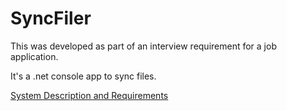# SyncFiler

This was developed as part of an interview requirement for a job application.

It's a .net console app to sync files.

[System Description and Requirements](/Veeam_tesk_task_С_.pdf)
